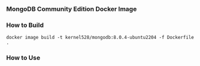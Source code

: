 ### MongoDB Community Edition Docker Image

### How to Build
```aiignore
docker image build -t kernel528/mongodb:8.0.4-ubuntu2204 -f Dockerfile .
```

### How to Use

